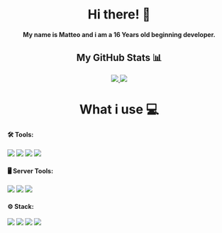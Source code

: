 <h1 align="center">Hi there! 👋</h1>
<h4 align="center">My name is Matteo and i am a 16 Years old beginning developer.</h4>

<h2 align="center">My GitHub Stats 📊</h2>
<p align="center">
    
<a href="https://github.com/matteoscaringi">
  <img src="https://github-readme-stats.vercel.app/api?username=matteoscaringi&theme=gruvbox">
</a>
<a href="https://github.com/matteoscaringi">
  <img src="https://github-readme-stats.vercel.app/api/top-langs/?username=matteoscaringi&hide=shell,python&theme=gruvbox&layout=compact">
</a>  
<br>
</p>

<h1 align="center">What i use 💻</h1>

#### 🛠️ Tools:
[<img src="https://img.shields.io/badge/Windows-0078D6?style=for-the-badge&logo=windows&logoColor=white" />](https://www.microsoft.com/en-gb/windows)
[<img src="https://img.shields.io/badge/Visual_Studio-5C2D91?style=for-the-badge&logo=visual%20studio&logoColor=white" />](https://visualstudio.microsoft.com/)
[<img src="https://img.shields.io/badge/Visual%20Studio%20Code-0078d7.svg?style=for-the-badge&logo=visual-studio-code&logoColor=white" />](https://code.visualstudio.com/)
[<img src="https://img.shields.io/badge/git%20-%23181717.svg?&style=for-the-badge&logo=github&logoColor=white" />](https://github.com/)

#### 🖥️ Server Tools:
[<img src="https://img.shields.io/badge/Linux-FCC624?style=for-the-badge&logo=linux&logoColor=black" />](https://kernel.org/)
[<img src="https://img.shields.io/badge/docker-%230db7ed.svg?style=for-the-badge&logo=docker&logoColor=white" />](https://www.docker.com/)
[<img src="https://img.shields.io/badge/nginx-%23009639.svg?style=for-the-badge&logo=nginx&logoColor=white" />](https://www.nginx.com/)

#### ⚙️ Stack:
[<img src="https://img.shields.io/badge/C%23-239120?style=for-the-badge&logo=c-sharp&logoColor=white" />](https://docs.microsoft.com/en-us/dotnet/csharp/)
[<img src="https://img.shields.io/badge/Svelte-4A4A55?style=for-the-badge&logo=svelte&logoColor=FF3E00" />](https://svelte.dev/)
[<img src="https://img.shields.io/badge/typescript-%23007ACC.svg?style=for-the-badge&logo=typescript&logoColor=white" />](https://www.typescriptlang.org/)
[<img src="https://img.shields.io/badge/Tailwind_CSS-38B2AC?style=for-the-badge&logo=tailwind-css&logoColor=white" />](https://tailwindcss.com/)






